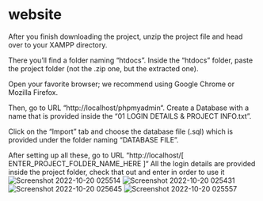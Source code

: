 # website

After you finish downloading the project, unzip the project file and head over to your XAMPP directory.

There you’ll find a folder naming “htdocs”. Inside the “htdocs” folder, paste the project folder (not the .zip one, but the extracted one).

Open your favorite browser; we recommend using Google Chrome or Mozilla Firefox. 

Then, go to URL “http://localhost/phpmyadmin“. Create a Database with a name that is provided inside the “01 LOGIN DETAILS & PROJECT INFO.txt”. 

Click on the “Import” tab and choose the database file (.sql) which is provided under the folder naming “DATABASE FILE”.

After setting up all these, go to URL “http://localhost/[ ENTER_PROJECT_FOLDER_NAME_HERE ]“ All the login details are provided inside the project folder, check that out and enter in order to use it
![Screenshot 2022-10-20 025514](https://user-images.githubusercontent.com/103945586/196807943-28ab346b-0acf-4bff-9121-50bd86bb4420.png)
![Screenshot 2022-10-20 025431](https://user-images.githubusercontent.com/103945586/196807963-9189cefb-0983-4ac6-92f1-190f7aeadfa7.png)
![Screenshot 2022-10-20 025645](https://user-images.githubusercontent.com/103945586/196807985-1770f8b9-a6c2-4dda-bc05-086cabea03c5.png)
![Screenshot 2022-10-20 025557](https://user-images.githubusercontent.com/103945586/196808028-1b60cfd8-b4e7-4be7-a2fa-33fdbe1c59d6.png)

